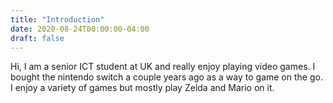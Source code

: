 ```yaml
---
title: "Introduction"
date: 2020-08-24T00:00:00-04:00
draft: false
---
```

Hi, I am a senior ICT student at UK and really enjoy playing video games. I bought the nintendo switch a couple years ago as a way to game on the go. I enjoy a variety of games but mostly play Zelda and Mario on it.
